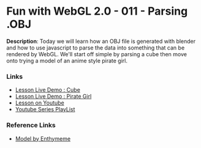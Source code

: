 # Fun with WebGL 2.0 - 011 - Parsing .OBJ

**Description**:
Today we will learn how an OBJ file is generated with blender and how to use javascript to parse the data into something that can be rendered by WebGL. We'll start off simple by parsing a cube then move onto trying a model of an anime style pirate girl.

### Links
* [Lesson Live Demo : Cube](https://sketchpunk.github.io/funwithwebgl/lesson_011/viewer.html)
* [Lesson Live Demo : Pirate Girl](https://sketchpunk.github.io/funwithwebgl/lesson_011/viewer_pirate.html)
* [Lesson on Youtube](https://youtu.be/0duMYbBPPMU)
* [Youtube Series PlayList](https://www.youtube.com/playlist?list=PLMinhigDWz6emRKVkVIEAaePW7vtIkaIF)

### Reference Links
* [Model by Enthymeme](http://www.blendswap.com/blends/view/73788)